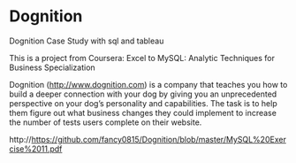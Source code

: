 # Dognition
Dognition Case Study with sql and tableau


This is a project from Coursera: Excel to MySQL: Analytic Techniques for Business Specialization

Dognition (http://www.dognition.com) is a company that teaches you how to build a deeper connection with your dog by giving you an unprecedented perspective on your dog’s personality and capabilities. The task is to help them figure out what business changes they could implement to increase the number of tests users complete on their website.


http://https://github.com/fancy0815/Dognition/blob/master/MySQL%20Exercise%2011.pdf

